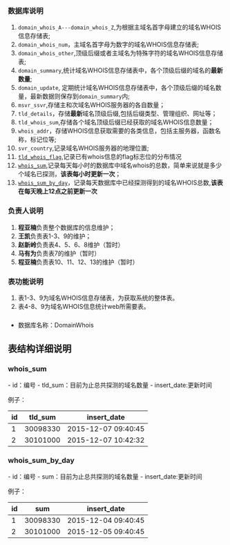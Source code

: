 ### 数据库说明
1. `domain_whois_A---domain_whois_Z`,为根据主域名首字母建立的域名WHOIS信息存储表;
2. `domain_whois_num`，主域名首字母为数字的域名WHOIS信息存储表;
3. `domain_whois_other`,顶级后缀或者主域名为特殊字符的域名WHOIS信息存储表;
4. `domain_summary`,统计域名WHOIS信息存储表中，各个顶级后缀的域名的**最新数量**;
5. `domain_update`, 定期统计域名WHOIS信息存储表中，各个顶级后缀的域名数量，最新数据则保存到`domain_summary`内;
6. `msvr_ssvr`,存储主和次域名WHOIS服务器的各自数量；
7. `tld_details`，存储**最新**域名顶级后缀,包括后缀类型、管理组织、网址等；
8. `tld_whois_sum`,存储各个域名顶级后缀已经获取的域名WHOIS信息数量；
9. `whois_addr`，存储WHOIS信息获取需要的各类信息，包括主服务器，函数名称，标记位等;
10. `svr_country`,记录域名WHOIS服务器的地理位置;
11. [`tld_whois_flag`](#t),记录已有whois信息的flag标志位的分布情况
12. [`whois_sum`](#whois_sum),记录每天每小时的数据库中域名whois的总数，简单来说就是多少个域名已探测，**该表每小时更新一次**；
13. [`whois_sum_by_day`](#whois_sum_by_day)，记录每天数据库中已经探测得到的域名WHOIS总数,**该表在每天晚上12点之前更新一次**

### 负责人说明
1. **程亚楠**负责整个数据库的信息维护；
2. **王凯**负责表1-3、9的维护；
3. **赵新岭**负责表4、5、6、8维护（暂时）
4. **马有为**负责表7的维护（暂时）
5. **程亚楠**负责表10、11、12、13的维护（暂时）

### 表功能说明
1. 表1-3、9为域名WHOIS信息存储表，为获取系统的整体表。
2. 表4-8、9为域名WHOIS信息统计web所需要表。

###
- 数据库名称：DomainWhois

## 表结构详细说明 

<h3 id="whois_sum">whois_sum</h3>
- id：编号
- tld_sum：目前为止总共探测的域名数量
- insert_date:更新时间

例子：  

id    | tld_sum  | insert_date
------|------|---------
1| 30098330| 2015-12-07 09:40:45
2| 30101000| 2015-12-07 10:42:32

<h3 id="whois_sum_by_day">whois_sum_by_day</h3>
- id：编号
- sum：目前为止总共探测的域名数量
- insert_date:更新时间

例子：  

id    | sum  | insert_date
------|------|---------
1| 30098330| 2015-12-04 09:40:45
2| 30101000| 2015-12-05 09:40:45
